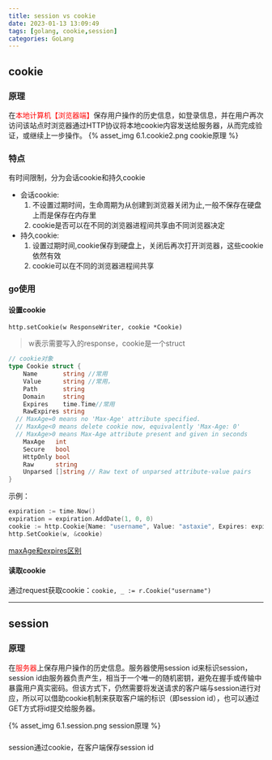 ```yaml
---
title: session vs cookie
date: 2023-01-13 13:09:49
tags: [golang, cookie,session]
categories: GoLang
---
```

##  cookie
### 原理
在<font color=red>本地计算机【浏览器端】</font>保存用户操作的历史信息，如登录信息，并在用户再次访问该站点时浏览器通过HTTP协议将本地cookie内容发送给服务器，从而完成验证，或继续上一步操作。
{% asset_img 6.1.cookie2.png cookie原理 %}
### 特点
有时间限制，分为会话cookie和持久cookie
- 会话cookie:
    1.  不设置过期时间，生命周期为从创建到浏览器关闭为止,一般不保存在硬盘上而是保存在内存里
    2.  cookie是否可以在不同的浏览器进程间共享由不同浏览器决定
- 持久cookie:
    1.  设置过期时间,cookie保存到硬盘上，关闭后再次打开浏览器，这些cookie依然有效
    2.  cookie可以在不同的浏览器进程间共享
### go使用 
#### 设置cookie
`http.setCookie(w ResponseWriter, cookie *Cookie)`
> w表示需要写入的response，cookie是一个struct

```go
// cookie对象
type Cookie struct {
	Name       string //常用
	Value      string //常用，
	Path       string
	Domain     string
	Expires    time.Time//常用
	RawExpires string
  // MaxAge=0 means no 'Max-Age' attribute specified.
  // MaxAge<0 means delete cookie now, equivalently 'Max-Age: 0'
  // MaxAge>0 means Max-Age attribute present and given in seconds
	MaxAge   int
	Secure   bool
	HttpOnly bool
	Raw      string
	Unparsed []string // Raw text of unparsed attribute-value pairs
}

```
示例：
```go
expiration := time.Now()
expiration = expiration.AddDate(1, 0, 0)
cookie := http.Cookie{Name: "username", Value: "astaxie", Expires: expiration}
http.SetCookie(w, &cookie)
```
[maxAge和expires区别](https://jiapan.me/2017/cookies-max-age-vs-expires/)
#### 读取cookie
通过request获取cookie：`cookie, _ := r.Cookie("username")`

---

## session
### 原理
在<font color=red>服务器</font>上保存用户操作的历史信息。服务器使用session id来标识session，session id由服务器负责产生，相当于一个唯一的随机密钥，避免在握手或传输中暴露用户真实密码。但该方式下，仍然需要将发送请求的客户端与session进行对应，所以可以借助cookie机制来获取客户端的标识（即session id），也可以通过GET方式将id提交给服务器。

{% asset_img 6.1.session.png session原理 %}
###
session通过cookie，在客户端保存session id